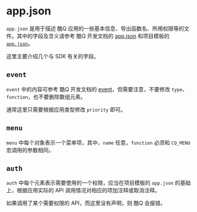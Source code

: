 # app.json

`app.json` 是用于描述 酷Q 应用的一些基本信息、导出函数名、所用权限等的文件。其中的字段及含义请参考 酷Q 开发文档的 [app.json](https://docs.cqp.im/dev/v9/app.json/) 和项目模板的 [`app.json`](https://github.com/cqmoe/cqcppsdk-template/blob/master/app.json)。

这里主要介绍几个与 SDK 有关的字段。

## `event`

`event` 中的内容可参考 酷Q 开发文档的 [event](https://docs.cqp.im/dev/v9/app.json/event/)，但需要注意，不要修改 `type`、`function`，也不要删除数组元素。

通常这里只需要根据应用类型修改 `priority` 即可。

## `menu`

`menu` 中每个对象表示一个菜单项，其中，`name` 任意，`function` 必须和 `CQ_MENU` 宏调用的参数相同。

## `auth`

`auth` 中每个元素表示需要使用的一个权限，应当在项目模板的 `app.json` 的基础上，根据应用实际的 API 调用情况对相应的项加注释或取消注释。

如果调用了某个需要权限的 API，而这里没有声明，则 酷Q 会报错。
